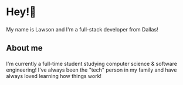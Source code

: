 <h1 align="left">Hey!👋</h1>

###

<p align="left">My name is Lawson and I'm a full-stack developer from Dallas!</p>

###

<h2 align="left">About me</h2>

###

<p align="left">I'm currently a full-time student studying computer science & software engineering! I've always been the "tech" person in my family and have always loved learning how things work!</p>

###
